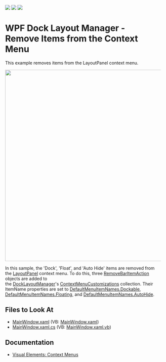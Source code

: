 <!-- default badges list -->
![](https://img.shields.io/endpoint?url=https://codecentral.devexpress.com/api/v1/VersionRange/128643796/22.2.2%2B)
[![](https://img.shields.io/badge/Open_in_DevExpress_Support_Center-FF7200?style=flat-square&logo=DevExpress&logoColor=white)](https://supportcenter.devexpress.com/ticket/details/T524294)
[![](https://img.shields.io/badge/📖_How_to_use_DevExpress_Examples-e9f6fc?style=flat-square)](https://docs.devexpress.com/GeneralInformation/403183)
<!-- default badges end -->
# WPF Dock Layout Manager - Remove Items from the Context Menu

This example removes items from the LayoutPanel context menu.

<img src="https://user-images.githubusercontent.com/12169834/175367325-d408182e-9765-4674-9493-5a6c067ee745.png" width=620px/>

In this sample, the 'Dock', 'Float', and 'Auto Hide' items are removed from the [LayoutPanel](https://docs.devexpress.com/WPF/DevExpress.Xpf.Docking.LayoutPanel) context menu. To do this, three [RemoveBarItemAction](https://docs.devexpress.com/WPF/DevExpress.Xpf.Bars.RemoveBarItemAction) objects are added to the [DockLayoutManager](https://docs.devexpress.com/WPF/DevExpress.Xpf.Docking.DockLayoutManager)'s [ContextMenuCustomizations](https://docs.devexpress.com/WPF/DevExpress.Xpf.Docking.DockLayoutManager.ContextMenuCustomizations) collection. Their ItemName properties are set to [DefaultMenuItemNames.Dockable](https://docs.devexpress.com/WPF/DevExpress.Xpf.Docking.DefaultMenuItemNames.Dockable), [DefaultMenuItemNames.Floating](https://docs.devexpress.com/WPF/DevExpress.Xpf.Docking.DefaultMenuItemNames.Floating), and [DefaultMenuItemNames.AutoHide](https://docs.devexpress.com/WPF/DevExpress.Xpf.Docking.DefaultMenuItemNames.AutoHide).

<!-- default file list -->
## Files to Look At

* [MainWindow.xaml](./CS/DXDockingSample/MainWindow.xaml) (VB: [MainWindow.xaml](./VB/DXDockingSample/MainWindow.xaml))
* [MainWindow.xaml.cs](./CS/DXDockingSample/MainWindow.xaml.cs) (VB: [MainWindow.xaml.vb](./VB/DXDockingSample/MainWindow.xaml.vb))
<!-- default file list end -->

## Documentation

* [Visual Elements: Context Menus](http://docs.devexpress.devx/WPF/6827/controls-and-libraries/layout-management/dock-windows/visual-elements)
